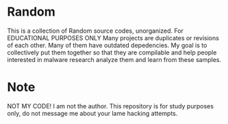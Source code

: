 # Random
This is a collection of Random source codes, unorganized. For EDUCATIONAL PURPOSES ONLY  Many projects are duplicates or revisions of each other. Many of them have outdated depedencies. My goal is to collectively put them together so that they are compilable and help people interested in malware research analyze them and learn from these samples.
# Note
NOT MY CODE! I am not the author. This repository is for study purposes only, do not message me about your lame hacking attempts.
